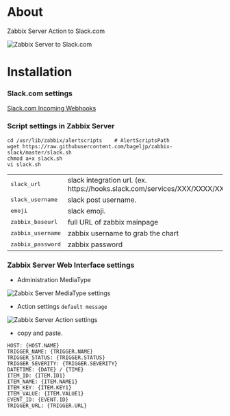 
# About

Zabbix Server Action to Slack.com

![Zabbix Server to Slack.com](https://raw.githubusercontent.com/bageljp/zabbix-slack/master/img/zabbix_chart.png "Zabbix Server to Slack.com")

# Installation

### Slack.com settings

[Slack.com Incoming Webhooks](https://api.slack.com/incoming-webhooks)

### Script settings in Zabbix Server

```
cd /usr/lib/zabbix/alertscripts    # AlertScriptsPath
wget https://raw.githubusercontent.com/bageljp/zabbix-slack/master/slack.sh
chmod a+x slack.sh
vi slack.sh
```

<table>
  <tr>
    <td><tt>slack_url</tt></td>
	<td>slack integration url. (ex. https://hooks.slack.com/services/XXX/XXXX/XXXXX)</td>
  </tr>
  <tr>
    <td><tt>slack_username</tt></td>
    <td>slack post username.</td>
  </tr>
  <tr>
    <td><tt>emoji</tt></td>
    <td>slack emoji.</td>
  </tr>
  <tr>
    <td><tt>zabbix_baseurl</tt></td>
    <td>full URL of zabbix mainpage</td>
  </tr>
  <tr>
    <td><tt>zabbix_username</tt></td>
    <td>zabbix username to grab the chart</td>
  </tr>
  <tr>
    <td><tt>zabbix_password</tt></td>
    <td>zabbix password</td>
  </tr>
</table>

### Zabbix Server Web Interface settings

* Administration MediaType

![Zabbix Server MediaType settings](https://raw.githubusercontent.com/bageljp/zabbix-slack/master/img/zabbix_mediatype.png "Zabbix Server MediaType settings.")

* Action settings ``default message``

![Zabbix Server Action settings](https://raw.githubusercontent.com/bageljp/zabbix-slack/master/img/zabbix_action.png "Zabbix Server Action settings.")

* copy and paste.
```
HOST: {HOST.NAME}
TRIGGER_NAME: {TRIGGER.NAME}
TRIGGER_STATUS: {TRIGGER.STATUS}
TRIGGER_SEVERITY: {TRIGGER.SEVERITY}
DATETIME: {DATE} / {TIME}
ITEM_ID: {ITEM.ID1}
ITEM_NAME: {ITEM.NAME1}
ITEM_KEY: {ITEM.KEY1}
ITEM_VALUE: {ITEM.VALUE1}
EVENT_ID: {EVENT.ID}
TRIGGER_URL: {TRIGGER.URL}
```

